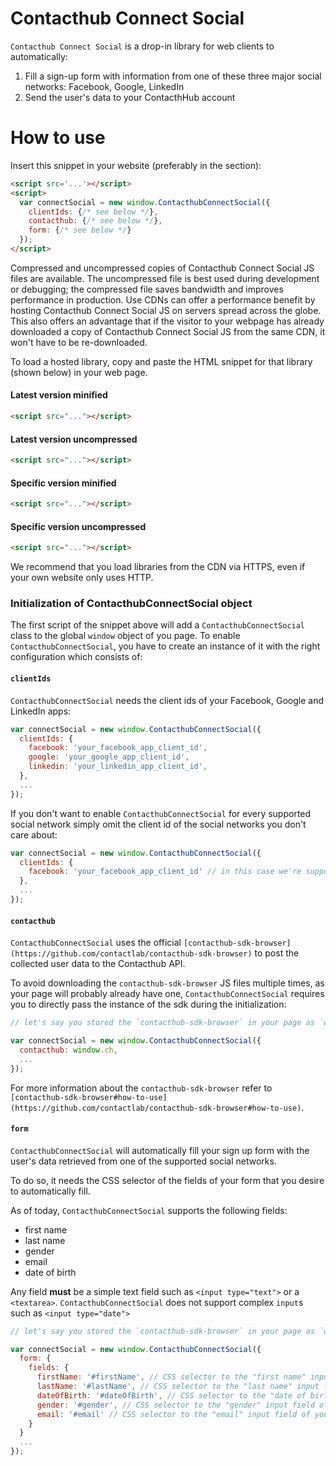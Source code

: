 # Contacthub Connect Social

`Contacthub Connect Social` is a drop-in library for web clients to automatically:
1. Fill a sign-up form with information from one of these three major social networks: Facebook, Google, LinkedIn
2. Send the user's data to your ContacthHub account

# How to use

Insert this snippet in your website (preferably in the <HEAD> section):

```html
<script src='...'></script>
<script>
  var connectSocial = new window.ContacthubConnectSocial({
    clientIds: {/* see below */},
    contacthub: {/* see below */},
    form: {/* see below */}
  });
</script>
```

Compressed and uncompressed copies of Contacthub Connect Social JS files are available. The uncompressed file is best used during development or debugging; the compressed file saves bandwidth and improves performance in production. Use CDNs can offer a performance benefit by hosting Contacthub Connect Social JS on servers spread across the globe. This also offers an advantage that if the visitor to your webpage has already downloaded a copy of Contacthub Connect Social JS from the same CDN, it won't have to be re-downloaded.

To load a hosted library, copy and paste the HTML snippet for that library (shown below) in your web page.

#### Latest version minified
```html
<script src="..."></script>
```

#### Latest version uncompressed
```html
<script src="..."></script>
```

#### Specific version minified
```html
<script src="..."></script>
```

#### Specific version uncompressed
```html
<script src="..."></script>
```

We recommend that you load libraries from the CDN via HTTPS, even if your own website only uses HTTP.

### Initialization of ContacthubConnectSocial object

The first script of the snippet above will add a `ContacthubConnectSocial` class to the global `window` object of you page.
To enable `ContacthubConnectSocial`, you have to create an instance of it with the right configuration which consists of:

#### `clientIds`

`ContacthubConnectSocial` needs the client ids of your Facebook, Google and LinkedIn apps:

```js
var connectSocial = new window.ContacthubConnectSocial({
  clientIds: {
    facebook: 'your_facebook_app_client_id',
    google: 'your_google_app_client_id',
    linkedin: 'your_linkedin_app_client_id',
  },
  ...
});
```

If you don't want to enable `ContacthubConnectSocial` for every supported social network simply omit the client id of the social networks you don't care about:

```js
var connectSocial = new window.ContacthubConnectSocial({
  clientIds: {
    facebook: 'your_facebook_app_client_id' // in this case we're supporting only Facebook login
  },
  ...
});
```

#### `contacthub`

`ContacthubConnectSocial` uses the official `[contacthub-sdk-browser](https://github.com/contactlab/contacthub-sdk-browser)` to post the collected user data to the Contacthub API.

To avoid downloading the `contacthub-sdk-browser` JS files multiple times, as your page will probably already have one, `ContacthubConnectSocial` requires you to directly pass the instance of the sdk during the initialization:

```js
// let's say you stored the `contacthub-sdk-browser` in your page as `window.ch` (which is the default)

var connectSocial = new window.ContacthubConnectSocial({
  contacthub: window.ch,
  ...
});
```

For more information about the `contacthub-sdk-browser` refer to `[contacthub-sdk-browser#how-to-use](https://github.com/contactlab/contacthub-sdk-browser#how-to-use)`.

#### `form`

`ContacthubConnectSocial` will automatically fill your sign up form with the user's data retrieved from one of the supported social networks.

To do so, it needs the CSS selector of the fields of your form that you desire to automatically fill.

As of today, `ContacthubConnectSocial` supports the following fields:
- first name
- last name
- gender
- email
- date of birth

Any field **must** be a simple text field such as `<input type="text">` or a `<textarea>`.
`ContacthubConnectSocial` does not support complex `input`s such as `<input type="date">`

```js
// let's say you stored the `contacthub-sdk-browser` in your page as `window.ch` (which is the default)

var connectSocial = new window.ContacthubConnectSocial({
  form: {
    fields: {
      firstName: '#firstName', // CSS selector to the "first name" input field of your sign up form
      lastName: '#lastName', // CSS selector to the "last name" input field of your sign up form
      dateOfBirth: '#dateOfBirth', // CSS selector to the "date of birth" input field of your sign up form
      gender: '#gender', // CSS selector to the "gender" input field of your sign up form
      email: '#email' // CSS selector to the "email" input field of your sign up form
    }
  }
  ...
});
```
